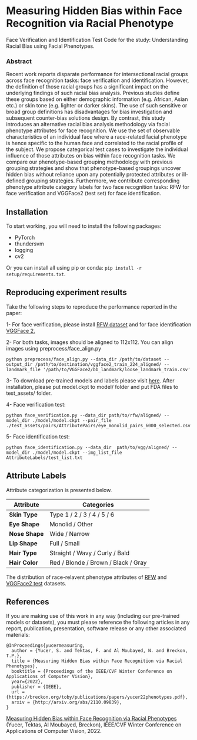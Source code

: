 # Measuring Hidden Bias within Face Recognition via Racial Phenotype
Face Verification and Identification Test Code for the study: Understanding Racial Bias using Facial Phenotypes.

### Abstract

Recent work reports disparate performance for intersectional racial groups across face recognition tasks: face verification and identification. However, the definition of those racial groups has a significant impact on the underlying findings of such racial bias analysis. Previous studies define these groups based on either demographic information (e.g. African, Asian etc.) or skin tone (e.g. lighter or darker skins). The use of such sensitive or broad group definitions has disadvantages for bias investigation and subsequent counter-bias solutions design. By contrast, this study introduces an alternative racial bias analysis methodology via facial phenotype attributes for face recognition. We use the set of observable characteristics of an individual face where a race-related facial phenotype is hence specific to the human face and correlated to the racial profile of the subject. We propose categorical test cases to investigate the individual influence of those attributes on bias within face recognition tasks. We compare our phenotype-based grouping methodology with previous grouping strategies and show that phenotype-based groupings uncover hidden bias without reliance upon any potentially protected attributes or ill-defined grouping strategies. Furthermore, we contribute corresponding phenotype attribute category labels for two face recognition tasks: RFW for face verification and VGGFace2 (test set) for face identification.

## Installation


To start working, you will need to install the following packages:

- PyTorch
- thundersvm
- logging
- cv2

Or you can install all using pip or conda: ` pip install -r setup/requirements.txt `.


## Reproducing experiment results

Take the following steps to reproduce the performance reported in the paper:


1- For face verification, please install [RFW dataset](http://www.whdeng.cn/RFW/testing.html) and for face identification [VGGFace 2.](https://drive.google.com/file/d/1jdZw6ZmB7JRK6RS6QP3YEr2sufJ5ibtO/view) 

2- For both tasks, images should be aligned to 112x112. You can align images using preprocess/face_align.py

~~~
python preprocess/face_align.py --data_dir /path/to/dataset --output_dir /path/to/destination/vggface2_train_224_aligned/ --landmark_file '/path/to/VGGFace2/bb_landmark/loose_landmark_train.csv'
~~~ 

3- To download pre-trained models and labels please visit [here](http://doi.org/10.15128/r2hm50tr746). After installation, please put model.ckpt to model/ folder and put FDA files to test_assets/ folder.

4- Face verification test:

~~~
python face_verification.py --data_dir path/to/rfw/aligned/ --model_dir ./model/model.ckpt --pair_file ./test_assets/pairs/AttributePairs/eye_monolid_pairs_6000_selected.csv 
~~~

5- Face identification test:
~~~
python face_identification.py --data_dir  path/to/vgg/aligned/ --model_dir ./model/model.ckpt --img_list_file AttributeLabels/test_list.txt 
~~~

## Attribute Labels

Attribute categorization is presented below.

| **Attribute**  | **Categories**               |
|---------------------|-------------------------------------|
| **Skin Type**  | Type 1 / 2 / 3 / 4 / 5 / 6          |
| **Eye Shape**  | Monolid / Other                     |
| **Nose Shape** | Wide / Narrow                       |
| **Lip Shape**  | Full / Small                         |
| **Hair Type**  | Straight / Wavy / Curly / Bald      |
| **Hair Color** | Red / Blonde / Brown / Black / Gray |

The distribution of race-relavent phenotype attributes of [RFW](https://github.com/seymayucer/RacialPhenotypesFREvaluation/blob/main/figures/rfw-phenotype-dist.pdf) and [VGGFace2 test](https://github.com/seymayucer/RacialPhenotypesFREvaluation/blob/main/figures/vggtest-phenotype-dist.pdf) datasets.


## References
If you are making use of this work in any way (including our pre-trained models or datasets), you must please reference the following articles in any report, publication, presentation, software release or any other associated materials:

```
@InProceedings{yucermeasuring,
  author = {Yucer, S. and Tektas, F. and Al Moubayed, N. and Breckon, T.P.},
  title = {Measuring Hidden Bias within Face Recognition via Racial Phenotypes},
  booktitle = {Proceedings of the IEEE/CVF Winter Conference on Applications of Computer Vision},
  year={2022},
  publisher = {IEEE},
  url = {https://breckon.org/toby/publications/papers/yucer22phenotypes.pdf},
  arxiv = {http://arxiv.org/abs/2110.09839},
}
```


[Measuring Hidden Bias within Face Recognition via Racial Phenotypes](https://breckon.org/toby/publications/papers/yucer22phenotypes.pdf)
(Yucer, Tektas, Al Moubayed, Breckon), IEEE/CVF Winter Conference on Applications of Computer Vision,  2022.


